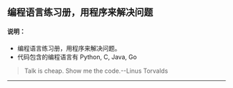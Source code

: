 ## 编程语言练习册，用程序来解决问题

#### 说明： ####

- 编程语言练习册，用程序来解决问题。
- 代码包含的编程语言有 Python, C, Java, Go

> Talk is cheap. Show me the code.--Linus Torvalds

----------

